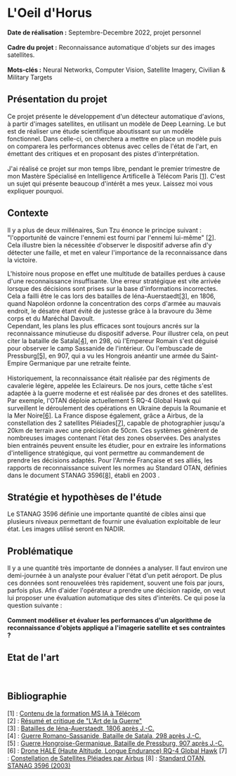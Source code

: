 # L'Oeil d'Horus

**Date de réalisation :** Septembre-Decembre 2022, projet personnel
<br> <br>
**Cadre du projet :** Reconnaissance automatique d'objets sur des images satellites.
<br> <br>
**Mots-clés :** Neural Networks, Computer Vision, Satellite Imagery, Civilian & Military Targets
<br>
## Présentation du projet
Ce projet présente le développement d'un détecteur automatique d'avions, à partir d'images satellites, en utilisant un modèle de Deep Learning.
Le but est de réaliser une étude scientifique aboutissant sur un modèle fonctionnel.
Dans celle-ci, on cherchera a mettre en place un modèle puis on comparera les performances obtenus avec celles de l'état de l'art, en émettant des critiques et en proposant des pistes d'interprétation.
<br><br>
J'ai réalisé ce projet sur mon temps libre, pendant le premier trimestre de mon Mastère Spécialisé en Intelligence Artificelle à Télécom Paris [[1]](#ref1).
C'est un sujet qui présente beaucoup d'intérêt a mes yeux. Laissez moi vous expliquer pourquoi. 
<br>
## Contexte
Il y a plus de deux millénaires, Sun Tzu énonce le principe suivant : "l'opportunité de vaincre l'ennemi est fourni par l'ennemi lui-même" [[2]](#ref2).
Cela illustre bien la nécessitée d'observer le dispositif adverse afin d'y détecter une faille, et met en valeur l'importance de la reconnaissance dans la victoire.

L'histoire nous propose en effet une multitude de batailles perdues à cause d'une reconnaissance insuffisante. Une erreur stratégique est vite arrivée lorsque des décisions sont prises sur la base d'informations incorrectes. Cela a failli être le cas lors des batailles de Iéna-Auerstaedt[[3]](#ref3), en 1806, quand Napoléon ordonne la concentration des corps d'armée au mauvais endroit, le désatre étant évité de justesse grâce à la bravoure du 3ème corps et du Maréchal Davoult.  
Cependant, les plans les plus efficaces sont toujours ancrés sur la reconnaissance minutieuse du dispositif adverse. Pour illustrer cela, on peut citer la bataille de Satala[[4]](#ref4), en 298, où l'Empereur Romain s'est déguisé pour observer le camp Sassanide de l'intérieur. Ou l'embuscade de Pressburg[[5]](#ref5), en 907, qui a vu les Hongrois anéantir une armée du Saint-Empire Germanique par une retraite feinte.
<br>
<br>
Historiquement, la reconnaissance était réalisée par des régiments de cavalerie légère, appelée les Eclaireurs. De nos jours, cette tâche s'est adaptée à la guerre moderne et est réalisée par des drones et des satellites. Par exemple, l'OTAN déploie actuellement 5 RQ-4 Global Hawk qui surveillent le déroulement des opérations en Ukraine depuis la Roumanie et la Mer Noire[[6]](#ref6). La France dispose également, grâce a Airbus, de la constellation des 2 satellites Pléiades[[7]](#ref7), capable de photographier jusqu'a 20km de terrain avec une précision de 50cm.
Ces systèmes génèrent de nombreuses images contenant l'état des zones observées. Des analystes bien entrainés peuvent ensuite les étudier, pour en extraire les informations d'intelligence stratégique, qui vont permettre au commandement de prendre les décisions adaptés. Pour l'Armée Française et ses alliés, les rapports de reconnaissance suivent les normes au Standard OTAN, définies dans le document STANAG 3596[[8]](#ref8), établi en 2003 .
<br>
## Stratégie et hypothèses de l'étude
Le STANAG 3596 définie une importante quantité de cibles ainsi que plusieurs niveaux permettant de fournir une évaluation exploitable de leur état. 
Les images utilisé seront en NADIR.
<br>
## Problématique
Il y a une quantité très importante de données a analyser. Il faut environ une demi-journée à un analyste pour évaluer l'état d'un petit aéroport. De plus ces données sont renouvelées très rapidement, souvent une fois par jours, parfois plus.
Afin d'aider l'opérateur a prendre une décision rapide, on veut lui proposer une évaluation automatique des sites d'interêts.
Ce qui pose la question suivante : 
<br> <br>
**Comment modéliser et évaluer les performances d'un algorithme de reconnaissance d'objets appliqué a l'imagerie satellite et ses contraintes ?**
<br>

## Etat de l'art 
<br>


## Bibliographie 

<a name="ref1">[1]</a> : [Contenu de la formation MS IA à Télécom](https://www.telecom-paris.fr/fr/masteres-specialises/formation-intelligence-artificielle)  
<a name="ref2">[2]</a> : [Résumé et critique de "L'Art de la Guerre"](https://www.getstoryshots.com/fr/books/the-art-of-war-summary/)  
<a name="ref3">[3]</a> : [Batailles de Iéna-Auerstaedt, 1806 après J.-C.](https://www.youtube.com/watch?v=odPUHTJO8to)  
<a name="ref4">[4]</a> : [Guerre Romano-Sassanide, Bataille de Satala, 298 après J.-C.](https://www.youtube.com/watch?v=T2571JUYAlI)  
<a name="ref5">[5]</a> : [Guerre Hongroise-Germanique, Bataille de Pressburg, 907 après J.-C.](https://www.youtube.com/watch?v=VHUSCs4Nacg)
<a name="ref6">[6]</a> : [Drone HALE (Haute Altitude, Longue Endurance) RQ-4 Global Hawk](https://www.avionslegendaires.net/2022/10/actu/loeil-volant-des-allies/?fbclid=IwAR3BfqGRQXVCfEkrNRzq246XAnPmke6V6o_yU0kvRv0cZ_pFD8Ucmfd5fHQ)
<a name="ref7">[7]</a> : [Constellation de Satellites Pléiades par Airbus](https://www.intelligence-airbusds.com/imagery/constellation/pleiades/)
<a name="ref8">[8]</a> : [Standard OTAN, STANAG 3596 (2003)](https://infostore.saiglobal.com/en-us/standards/stanag-3596-2003-735625_saig_nato_nato_1786746/)

